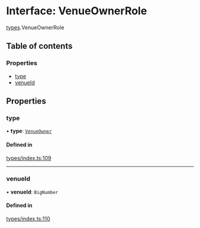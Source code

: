 # Interface: VenueOwnerRole

[types](../wiki/types).VenueOwnerRole

## Table of contents

### Properties

- [type](../wiki/types.VenueOwnerRole#type)
- [venueId](../wiki/types.VenueOwnerRole#venueid)

## Properties

### type

• **type**: [`VenueOwner`](../wiki/types.RoleType#venueowner)

#### Defined in

[types/index.ts:109](https://github.com/PolymathNetwork/polymesh-sdk/blob/c6fe1be3/src/types/index.ts#L109)

___

### venueId

• **venueId**: `BigNumber`

#### Defined in

[types/index.ts:110](https://github.com/PolymathNetwork/polymesh-sdk/blob/c6fe1be3/src/types/index.ts#L110)
